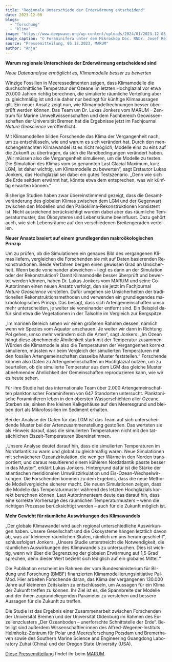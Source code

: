 ```yaml
---
title: "Regionale Unterschiede der Erderwärmung entscheidend"
date: 2023-12-06
blogs: 
  - "forschung"
  - "klima"
image: "https://www.deepwave.org/wp-content/uploads/2024/01/2023-12-05_Foraminifera_265_36_Various.jpg"
image_caption: "© Foraminifera unter dem Mikroskop Doc. RNDr. Josef Reischig, CSc. / Wikimedia Commons"
source: "Pressemitteilung, 05.12.2023, MARUM"
author: "Anja"
---
```


**War­um re­gio­na­le Un­ter­schie­de der Erd­er­wär­mung ent­schei­dend sind**

_Neue Da­ten­ana­ly­se er­mög­licht es, Kli­ma­mo­del­le bes­ser zu be­wer­ten_

Win­zi­ge Fos­si­li­en in Mee­res­se­di­men­ten zei­gen, dass Kli­ma­mo­del­le die durch­schnitt­li­che Tem­pe­ra­tur der Ozea­ne im letz­ten Hoch­gla­zi­al vor etwa 20.000 Jah­ren rich­tig be­rech­nen, die si­mu­lier­te räum­li­che Ver­tei­lung aber zu gleich­mä­ßig ist und sie da­her nur be­dingt für künf­ti­ge Kli­ma­aus­sa­gen gilt. Ein neu­er An­satz zeigt nun, wie Kli­ma­mo­dell­rech­nun­gen bes­ser über­prüft wer­den kön­nen. Das Team um Dr. Lu­kas Jon­kers vom MARUM – Zen­trum für Ma­ri­ne Um­welt­wis­sen­schaf­ten und dem Fach­be­reich Geo­wis­sen­schaf­ten der Uni­ver­si­tät Bre­men hat die Er­geb­nis­se jetzt im Fach­jour­nal _Nature Geoscience_ ver­öf­fent­licht.

Mit Kli­ma­mo­del­len bil­den For­schen­de das Kli­ma der Ver­gan­gen­heit nach, um zu ent­schlüs­seln, wie und war­um es sich ver­än­dert hat. Durch den men­schen­ge­mach­ten Kli­ma­wan­del ist es nicht mög­lich, Mo­del­le eins zu eins auf die Zu­kunft zu über­tra­gen, da sich die Rand­be­din­gun­gen ver­än­dert ha­ben. „Wir müs­sen also die Ver­gan­gen­heit si­mu­lie­ren, um die Mo­del­le zu tes­ten. Die Si­mu­la­ti­on des Kli­mas vom so ge­nann­ten Last Gla­ci­al Ma­xi­mum, kurz LGM, ist da­her wich­tig, um Kli­ma­mo­del­le zu be­wer­ten“, sagt Er­st­au­tor Lu­kas Jon­kers, das Hoch­gla­zi­al sei da­bei ein gu­tes Test­sze­na­rio. „Denn wie sich die Erde seit­dem er­wärmt hat, könn­te etwa dem ent­spre­chen, was wir künf­tig er­war­ten kön­nen.“

Bis­he­ri­ge Stu­di­en ha­ben zwar über­ein­stim­mend ge­zeigt, dass die Ge­samt­ver­än­de­rung des glo­ba­len Kli­mas zwi­schen dem LGM und der Ge­gen­wart zwi­schen den Mo­del­len und den Pa­läo­kli­ma-Re­kon­struk­tio­nen kon­sis­tent ist. Nicht aus­rei­chend be­rück­sich­tigt wur­den da­bei aber das räum­li­che Tem­pe­ra­tur­mus­ter, das Öko­sys­te­me und Le­bens­räu­me be­ein­flusst. Dazu ge­hört auch, wie sich Le­bens­räu­me auf den ver­schie­de­nen Brei­ten­ge­ra­den ver­tei­len.

**Neuer Ansatz basiert auf einem grundlegenden makroökologischen Prinzip**

Um zu prü­fen, ob die Si­mu­la­tio­nen ein ge­nau­es Bild des ver­gan­ge­nen Kli­mas lie­fern, ver­glei­chen die For­schen­den sie mit auf Da­ten ba­sie­ren­den Re­kon­struk­tio­nen. Bei­de Ver­fah­ren ber­gen ei­nen ge­wis­sen Grad an Un­si­cher­heit. Wenn bei­de von­ein­an­der ab­wei­chen – liegt es dann an der Si­mu­la­ti­on oder der Re­kon­struk­ti­on? Da­mit Kli­ma­mo­del­le bes­ser über­prüft und be­wer­tet wer­den kön­nen, ha­ben Dr. Lu­kas Jon­kers vom MARUM und sei­ne Co-Au­tor:in­nen ei­nen neu­en An­satz ver­folgt, den sie jetzt im Fach­jour­nal _Nature Geoscience_ vor­stel­len. Da­für um­ge­hen sie Un­si­cher­hei­ten der tra­di­tio­nel­len Re­kon­struk­ti­ons­me­tho­den und ver­wen­den ein grund­le­gen­des ma­kro­öko­lo­gi­sches Prin­zip. Das be­sagt, dass sich Ar­ten­ge­mein­schaf­ten umso mehr un­ter­schei­den, je wei­ter sie von­ein­an­der ent­fernt sind. Ein Bei­spiel da­für sind etwa die Ve­ge­ta­tio­nen in der Tal­soh­le im Ver­gleich zur Berg­spit­ze.

„Im ma­ri­nen Be­reich se­hen wir ei­nen grö­ße­ren Rah­men des­sen, näm­lich wenn wir Spe­zi­es vom Äqua­tor an­schau­en. Je wei­ter wir dann in Rich­tung Pol ge­hen, umso mehr ver­än­dern sich die Ar­ten“, sagt Jon­kers. „Im Oze­an hängt die­se ab­neh­men­de Ähn­lich­keit stark mit der Tem­pe­ra­tur zu­sam­men. Wür­den die Kli­ma­mo­del­le also die Tem­pe­ra­tu­ren der Ver­gan­gen­heit kor­rekt si­mu­lie­ren, müss­ten wir beim Ver­gleich der si­mu­lier­ten Tem­pe­ra­tu­ren mit den fos­si­len Ar­ten­ge­mein­schaf­ten das­sel­be Mus­ter fest­stel­len.“ For­schen­de kön­nen also Da­ten zu Ar­ten­ge­mein­schaf­ten im Hoch­gla­zi­al nut­zen, um zu be­ur­tei­len, ob die si­mu­lier­te Tem­pe­ra­tur aus dem LGM das glei­che Mus­ter ab­neh­men­der Ähn­lich­keit der Ge­mein­schaf­ten re­pro­du­zie­ren kann, wie wir es heu­te se­hen.

Für ihre Stu­die hat das in­ter­na­tio­na­le Team über 2.000 Ar­ten­ge­mein­schaf­ten plank­to­ni­scher Fo­ra­mi­ni­fe­ren von 647 Stand­or­ten un­ter­sucht. Plank­to­ni­sche Fo­ra­mi­ni­fe­ren le­ben in den obers­ten Was­ser­schich­ten al­ler Ozea­ne. Ster­ben sie, sin­ken ihre klei­nen Kalk­ge­häu­se auf den Mee­res­grund und blei­ben dort als Mi­kro­fos­si­li­en im Se­di­ment er­hal­ten.

Bei der Ana­ly­se der Da­ten für das LGM ist das Team auf sich un­ter­schei­den­de Mus­ter bei der Ar­ten­zu­sam­men­stel­lung ge­sto­ßen. Das wer­te­ten sie als Hin­weis dar­auf, dass die si­mu­lier­ten Tem­pe­ra­tu­ren nicht mit den tat­säch­li­chen Eis­zeit-Tem­pe­ra­tu­ren über­ein­stim­men.

„Un­se­re Ana­ly­se deu­tet dar­auf hin, dass die si­mu­lier­ten Tem­pe­ra­tu­ren im Nord­at­lan­tik zu warm und glo­bal zu gleich­mä­ßig wa­ren. Neue Si­mu­la­tio­nen mit schwä­che­rer Oze­an­zir­ku­la­ti­on, die we­ni­ger Wär­me in den Nor­den trans­por­tiert, und dar­aus re­sul­tie­rend ei­nem küh­le­ren Nord­at­lan­tik pass­te bes­ser in das Mus­ter“, er­klärt Lu­kas Jon­kers. Hin­ter­grund da­für ist die Stär­ke der at­lan­ti­schen me­r­idio­na­len Um­wälz­zir­ku­la­ti­on und Eis-Oze­an-Wech­sel­wir­kun­gen. Die For­schen­den kom­men zu dem Er­geb­nis, dass die neue Me­tho­de Mo­dell­ver­glei­che si­che­rer macht. Die neu­en Si­mu­la­tio­nen zei­gen, dass die Mo­del­le das Tem­pe­ra­tur­mus­ter wäh­rend des letz­ten Hoch­gla­zi­als kor­rekt be­rech­nen kön­nen. Laut Au­tor:in­nen­team deu­te das dar­auf hin, dass eine kor­rek­te Vor­her­sa­ge des räum­li­chen Tem­pe­ra­tur­mus­ters – wenn die rich­ti­gen Pro­zes­se be­rück­sich­tigt wer­den – auch für die Zu­kunft mög­lich ist.

**Mehr Gewicht für räumliche Auswirkungen des Klimawandels**

„Der glo­ba­le Kli­ma­wan­del wird auch re­gio­nal un­ter­schied­li­che Aus­wir­kun­gen ha­ben. Un­se­re Ge­sell­schaft und die Öko­sys­te­me hän­gen letzt­lich da­von ab, was auf klei­ne­ren räum­li­chen Ska­len, näm­lich um uns her­um ge­schieht“, schluss­fol­gert Jon­kers. „Un­se­re Stu­die un­ter­streicht die Not­wen­dig­keit, die räum­li­chen Aus­wir­kun­gen des Kli­ma­wan­dels zu un­ter­su­chen. Dies ist wich­tig, wenn wir über die Be­gren­zung der glo­ba­len Er­wär­mung auf 1,5 Grad spre­chen, denn die­ser Wert be­zieht sich le­dig­lich auf ein glo­ba­les Mit­tel.“

Die Pu­bli­ka­ti­on er­scheint im Rah­men der vom Bun­des­mi­nis­te­ri­um für Bil­dung und For­schung (BMBF) fi­nan­zier­ten Kli­ma­mo­del­lie­rungs­in­itia­ti­ve Pal­Mod. Hier ar­bei­ten For­schen­de dar­an, das Kli­ma der ver­gan­ge­nen 130.000 Jah­re auf klei­ne­ren Zeits­ka­len zu ent­schlüs­seln, um Aus­sa­gen für ein Kli­ma der Zu­kunft tref­fen zu kön­nen. Ihr Ziel ist es, die Spann­brei­te der Mo­del­le und der ih­nen zu­grun­de­lie­gen­den Pa­ra­me­ter zu ver­ste­hen und bes­se­re Aus­sa­gen für die Zu­kunft zu tref­fen.

Die Stu­die ist das Er­geb­nis ei­ner Zu­sam­men­ar­beit zwi­schen For­schen­den der Uni­ver­si­tät Bre­men und der Uni­ver­si­tät Ol­den­burg im Rah­men des Ex­zel­lenz­clus­ters „Der Oze­an­bo­den – un­er­forsch­te Schnitt­stel­le der Erde“. Be­tei­ligt sind au­ßer­dem Wis­sen­schaft­ler:in­nen des Al­fred-We­ge­ner-In­sti­tuts Helm­holtz-Zen­trum für Po­lar und Mee­res­for­schung Pots­dam und Bre­mer­ha­ven so­wie des Sou­thern Ma­ri­ne Sci­ence and En­gi­nee­ring Guang­dong La­bo­ra­to­ry Zu­hai (Chi­na) und der Ore­gon Sta­te Uni­ver­si­ty (USA).

[Diese Pressemitteilung](https://www.marum.de/Entdecken/Modelle.html) findet ihr beim [MARUM](https://www.marum.de/).
